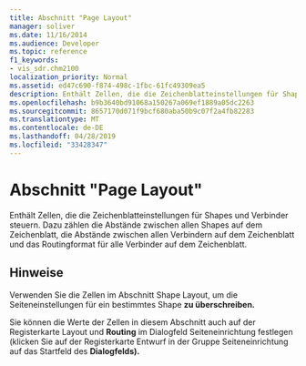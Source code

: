 ```yaml
---
title: Abschnitt "Page Layout"
manager: soliver
ms.date: 11/16/2014
ms.audience: Developer
ms.topic: reference
f1_keywords:
- vis_sdr.chm2100
localization_priority: Normal
ms.assetid: ed47c690-f874-498c-1fbc-61fc49309ea5
description: Enthält Zellen, die die Zeichenblatteinstellungen für Shapes und Verbinder steuern. Dazu zählen die Abstände zwischen allen Shapes auf dem Zeichenblatt, die Abstände zwischen allen Verbindern auf dem Zeichenblatt und das Routingformat für alle Verbinder auf dem Zeichenblatt.
ms.openlocfilehash: b9b3640bd91068a150267a069ef1889a05dc2263
ms.sourcegitcommit: 8657170d071f9bcf680aba50b9c07f2a4fb82283
ms.translationtype: MT
ms.contentlocale: de-DE
ms.lasthandoff: 04/28/2019
ms.locfileid: "33428347"
---
```

# <a name="page-layout-section"></a>Abschnitt "Page Layout"

Enthält Zellen, die die Zeichenblatteinstellungen für Shapes und Verbinder steuern. Dazu zählen die Abstände zwischen allen Shapes auf dem Zeichenblatt, die Abstände zwischen allen Verbindern auf dem Zeichenblatt und das Routingformat für alle Verbinder auf dem Zeichenblatt.
  
## <a name="remarks"></a>Hinweise

Verwenden Sie die Zellen im Abschnitt Shape Layout, um die Seiteneinstellungen für ein bestimmtes Shape **zu überschreiben.** 
  
Sie können die Werte der Zellen in diesem Abschnitt auch  auf der Registerkarte Layout  und **Routing** im Dialogfeld Seiteneinrichtung festlegen (klicken Sie auf der Registerkarte Entwurf in der Gruppe Seiteneinrichtung auf das Startfeld des **Dialogfelds).** 
  


